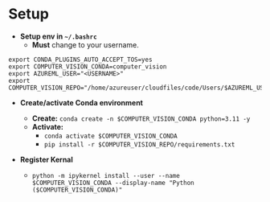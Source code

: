# Setup
- **Setup env in `~/.bashrc`**
    - **Must** change to your username.
```properties
export CONDA_PLUGINS_AUTO_ACCEPT_TOS=yes
export COMPUTER_VISION_CONDA=computer_vision
export AZUREML_USER="<USERNAME>"
export COMPUTER_VISION_REPO="/home/azureuser/cloudfiles/code/Users/$AZUREML_USER/opencv_yolo_supervision"
```

- **Create/activate Conda environment**
    - **Create:** `conda create -n $COMPUTER_VISION_CONDA python=3.11 -y`
    - **Activate:** 
        - `conda activate $COMPUTER_VISION_CONDA`
        - `pip install -r $COMPUTER_VISION_REPO/requirements.txt`

- **Register Kernal**
    - `python -m ipykernel install --user --name $COMPUTER_VISION_CONDA --display-name "Python ($COMPUTER_VISION_CONDA)"`
